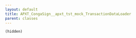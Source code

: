 ```yaml
---
layout: default
title: APXT_CongaSign__apxt_tst_mock_TransactionDataLoader
parent: classes
---
```


```(hidden)```

